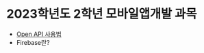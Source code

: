 # 2023학년도 2학년 모바일앱개발 과목
* [Open API 사용법](https://github.com/Josangwon/DIT-MobileAppDevelop/blob/main/Open%20API%20%EC%82%AC%EC%9A%A9%EB%B2%95.pptx)
* Firebase란?
